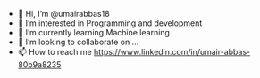 - 👋 Hi, I’m @umairabbas18
- 👀 I’m interested in Programming and development 
- 🌱 I’m currently learning Machine learning 
- 💞️ I’m looking to collaborate on ...
- 📫 How to reach me https://www.linkedin.com/in/umair-abbas-80b9a8235

<!---
umairabbas18/umairabbas18 is a ✨ special ✨ repository because its `README.md` (this file) appears on your GitHub profile.
You can click the Preview link to take a look at your changes.
--->
